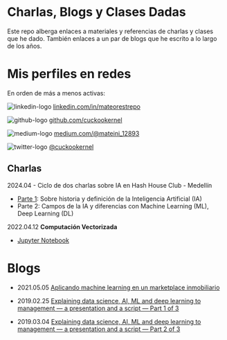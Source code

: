 # Charlas, Blogs y Clases Dadas

Este repo alberga enlaces a materiales y referencias de charlas y clases que he dado. También enlaces a un par de blogs que he escrito a lo largo de los años.


# Mis perfiles en redes

En orden de más a menos activas:

![linkedin-logo](https://static.licdn.com/sc/h/413gphjmquu9edbn2negq413a) [linkedin.com/in/mateorestrepo](https://www.linkedin.com/in/mateorestrepo/)

![github-logo](https://github.githubassets.com/favicons/favicon.png)  [github.com/cuckookernel](https://www.github.com/cuckookernel)

![medium-logo](https://miro.medium.com/v2/1*m-R_BkNf1Qjr1YbyOIJY2w.png) [medium.com/@mateini_12893](https://medium.com/@mateini_12893)

![twitter-logo](https://abs.twimg.com/favicons/twitter.3.ico) [@cuckookernel](https://twitter.com/cuckookernel)

## Charlas

2024.04 - Ciclo de dos charlas sobre IA en Hash House Club - Medellín

- [Parte 1](AI-ML-DL-LLMs-HashHouse/Part1-Historia-Def-IA.md): Sobre historia y definición de la Inteligencia Artificial (IA) 
- Parte 2: Campos de la IA y diferencias con Machine Learning (ML), Deep Learning (DL)  

2022.04.12 **Computación Vectorizada**

- [Jupyter Notebook](https://drive.google.com/drive/u/0/folders/1qdcHaAWT_gqwg0Kxk-o6YtBLicFhp3pT)

# Blogs

- 2021.05.05 [Aplicando machine learning en un marketplace inmobiliario](https://medium.com/building-la-haus/aplicando-machine-learning-en-un-marketplace-inmobiliario-728977347930)


- 2019.02.25 [Explaining data science, AI, ML and deep learning to management — a presentation and a script — Part 1 of 3](https://medium.com/towards-data-science/explaining-data-science-ai-ml-and-deep-learning-to-management-a-presentation-and-a-script-4968491eb1e5)
- 2019.03.04 [Explaining data science, AI, ML and deep learning to management — a presentation and a script — Part 2 of 3](https://medium.com/towards-data-science/explaining-data-science-ai-ml-and-deep-learning-to-management-a-presentation-and-a-script-2f32083ed0a4)

